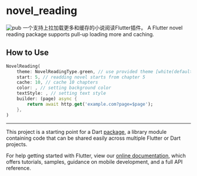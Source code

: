 # novel_reading
![pub](https://img.shields.io/pub/v/novel_reading)
一个支持上拉加载更多和缓存的小说阅读Flutter插件。
A Flutter novel reading package supports pull-up loading more and caching.

## How to Use

```dart
NovelReading(
    theme: NovelReadingType.green, // use provided theme [white(default), black, green, pink]
    start: 5, // readding novel starts from chapter 5
    cache: 10, // cache 10 chapters
    color: , // setting background color
    textStyle: , // setting text style
    builder: (page) async {
        return await http.get('example.com?page=$page');
    },
)

```

---
This project is a starting point for a Dart
[package](https://flutter.dev/developing-packages/),
a library module containing code that can be shared easily across
multiple Flutter or Dart projects.

For help getting started with Flutter, view our 
[online documentation](https://flutter.dev/docs), which offers tutorials, 
samples, guidance on mobile development, and a full API reference.
